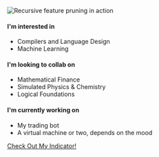 ![Recursive feature pruning in action](./featureimportance.gif)

#### I'm interested in
* Compilers and Language Design
* Machine Learning

#### I'm looking to collab on
* Mathematical Finance
* Simulated Physics & Chemistry
* Logical Foundations

#### I'm currently working on
* My trading bot
* A virtual machine or two, depends on the mood

[Check Out My Indicator!](https://www.tradingview.com/script/I4ifUwSu-Daily-Play-Ace-Spectrum/)